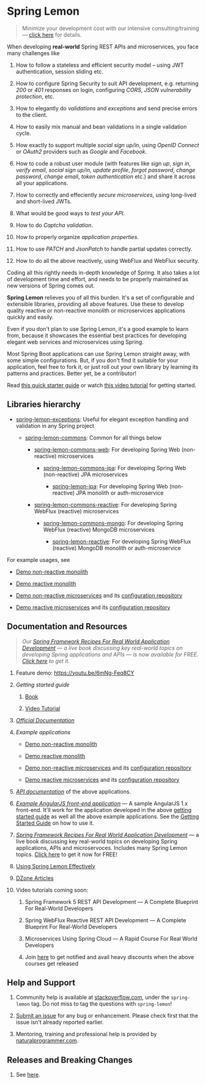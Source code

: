 # Spring Lemon

> Minimize your development cost with our intensive consulting/training — [click here](https://www.naturalprogrammer.com/) for details.

When developing **real-world** Spring REST APIs and microservices, you face many challenges like

1. How to follow a stateless and efficient security model – using JWT authentication, session sliding etc.
1. How to configure Spring Security to suit API development, e.g. returning _200_ or _401_ responses on login, configuring _CORS_, _JSON vulnerability protection_, etc.
1. How to elegantly do _validations_ and _exceptions_ and send precise errors to the client.
1. How to easily mix manual and bean validations in a single validation cycle.
1. How exactly to support multiple _social sign up/in_, using _OpenID Connect_ or _OAuth2_ providers such as _Google_ and _Facebook_.
1. How to code a robust user module (with features like _sign up_, _sign in_, _verify email_, _social sign up/in_, _update profile_, _forgot password_, _change password_, _change email_, _token authentication_ etc.) and share it across all your applications.
1. How to correctly and effeciently _secure microservices_, using long-lived and short-lived JWTs.
1. What would be good ways to _test your API_.
1. How to do _Captcha validation_.
1. How to properly organize _application properties_.
1. How to use _PATCH_ and _JsonPatch_ to handle partial updates correctly.
1. How to do all the above reactively, using WebFlux and WebFlux security.

Coding all this rightly needs in-depth knowledge of Spring. It also takes a lot of development time and effort, and needs to be properly maintained as new versions of Spring comes out.

**Spring Lemon** relieves you of all this burden. It's a set of configurable and extensible libraries, providing all above features. Use these to develop quality reactive or non-reactive monolith or microservices applications quickly and easily.  

Even if you don't plan to use Spring Lemon, it's a good example to learn from, because it showcases the essential best practices for developing elegant web services and microservices using Spring.

Most Spring Boot applications can use Spring Lemon straight away, with some simple configurations. But, if you don't find it suitable for your application, feel free to fork it, or just roll out your own library by learning its patterns and practices. Better yet, be a contributor!

Read [this quick starter guide](https://github.com/naturalprogrammer/spring-lemon/wiki/Getting-Started-With-Spring-Lemon) or watch [this video tutorial](https://www.naturalprogrammer.com/p/spring-lemon-restful-web-services-development) for getting started.

## Libraries hierarchy

* [spring-lemon-exceptions](https://github.com/naturalprogrammer/spring-lemon/wiki/Spring-Lemon-Exceptions-Guide): Useful for elegant exception handling and validation in any Spring project
    * [spring-lemon-commons](https://github.com/naturalprogrammer/spring-lemon/wiki/Spring-Lemon-Commons-Guide): Common for all things below
        * [spring-lemon-commons-web](https://github.com/naturalprogrammer/spring-lemon/wiki/Spring-Lemon-Commons-Web-Guide): For developing Spring Web (non-reactive) microservices
            * [spring-lemon-commons-jpa](https://github.com/naturalprogrammer/spring-lemon/wiki/Spring-Lemon-Commons-JPA-Guide): For developing Spring Web (non-reactive) JPA microservices
                * [spring-lemon-jpa](https://github.com/naturalprogrammer/spring-lemon/wiki/Spring-Lemon-JPA-Guide): For developing Spring Web (non-reactive) JPA monolith or auth-microservice
        * [spring-lemon-commons-reactive](https://github.com/naturalprogrammer/spring-lemon/wiki/Spring-Lemon-Commons-Reactive-Guide): For developing Spring WebFlux (reactive) microservices
            * [spring-lemon-commons-mongo](https://github.com/naturalprogrammer/spring-lemon/wiki/Spring-Lemon-Commons-MongoDB-Guide): For developing Spring WebFlux (reactive) MongoDB microservices
                * [spring-lemon-reactive](https://github.com/naturalprogrammer/spring-lemon/wiki/Spring-Lemon-Reactive-Guide): For developing Spring WebFlux (reactive) MongoDB monolith or auth-microservice

For example usages, see

* [Demo non-reactive monolith](https://github.com/naturalprogrammer/spring-lemon/tree/master/lemon-demo-jpa)
* [Demo reactive monolith](https://github.com/naturalprogrammer/spring-lemon/tree/master/lemon-demo-reactive)
* [Demo non-reactive microservices](https://github.com/naturalprogrammer/np-microservices-sample-01) and its [configuration repository](https://github.com/naturalprogrammer/np-microservices-sample-01-config)
* [Demo reactive microservices](https://github.com/naturalprogrammer/np-microservices-sample-02) and its [configuration repository](https://github.com/naturalprogrammer/np-microservices-sample-02-config)

## Documentation and Resources

> _Our [Spring Framework Recipes For Real World Application Development](https://www.naturalprogrammer.com/p/spring-framework-book-of-best-practices) — a live book discussing key real-world topics on developing Spring applications and APIs — is now available for FREE. [Click here](https://www.naturalprogrammer.com/p/spring-framework-book-of-best-practices) to get it._

1. Feature demo: https://youtu.be/6mNg-Feq8CY
1. _Getting started guide_
   1. [Book](https://github.com/naturalprogrammer/spring-lemon/wiki/Getting-Started-With-Spring-Lemon)
   1. [Video Tutorial](https://www.naturalprogrammer.com/p/spring-lemon-restful-web-services-development)
1. _[Official Documentation](https://github.com/naturalprogrammer/spring-lemon/wiki)_
1. _Example applications_
    * [Demo non-reactive monolith](https://github.com/naturalprogrammer/spring-lemon/tree/master/lemon-demo-jpa)
    * [Demo reactive monolith](https://github.com/naturalprogrammer/spring-lemon/tree/master/lemon-demo-reactive)
    * [Demo non-reactive microservices](https://github.com/naturalprogrammer/np-microservices-sample-01) and its [configuration repository](https://github.com/naturalprogrammer/np-microservices-sample-01-config)
    * [Demo reactive microservices](https://github.com/naturalprogrammer/np-microservices-sample-02) and its [configuration repository](https://github.com/naturalprogrammer/np-microservices-sample-02-config)
1. _[API documentation](https://documenter.getpostman.com/view/305915/RVu2mqEH)_ of the above applications.
1. _[Example AngularJS front-end application](https://github.com/naturalprogrammer/spring-lemon/tree/master/lemon-demo-angularjs)_ — A sample AngularJS 1.x front-end. It'll work for the application developed in the above [getting started guide](https://github.com/naturalprogrammer/spring-lemon/wiki/Getting-Started-With-Spring-Lemon) as well all the above example applications. See the [Getting Started Guide](https://github.com/naturalprogrammer/spring-lemon/wiki/Getting-Started-With-Spring-Lemon) on how to use it.
1. _[Spring Framework Recipes For Real World Application Development](https://www.naturalprogrammer.com/p/spring-framework-book-of-best-practices)_ — a live book discussing key real-world topics on developing Spring applications, APIs and microservoces. Includes many Spring Lemon topics. [Click here](https://www.naturalprogrammer.com/p/spring-framework-book-of-best-practices) to get it now for FREE!
1. [Using Spring Lemon Effectively](https://github.com/naturalprogrammer/spring-lemon/wiki/Using-Spring-Lemon-Effectively)
1. [DZone Articles](https://dzone.com/users/1211183/skpatel20.html)
1. Video tutorials coming soon:
   1. Spring Framework 5 REST API Development — A Complete Blueprint For Real-World Developers
   1. Spring WebFlux Reactive REST API Development — A Complete Blueprint For Real-World Developers
   1. Microservices Using Spring Cloud — A Rapid Course For Real World Developers
   1. Join [here](https://www.naturalprogrammer.com/p/spring-framework-book-of-best-practices) to get notified and avail heavy discounts when the above courses get released

## Help and Support
1. Community help is available at [stackoverflow.com](http://stackoverflow.com/questions/tagged/spring-lemon), under the `spring-lemon` tag. Do not miss to tag the questions with `spring-lemon`!
1. [Submit an issue](https://github.com/naturalprogrammer/spring-lemon/issues) for any bug or enhancement. Please check first that the issue isn't already reported earlier.
1. Mentoring, training and professional help is provided by [naturalprogrammer.com](https://www.naturalprogrammer.com).

## Releases and Breaking Changes

1. See [here](https://github.com/naturalprogrammer/spring-lemon/releases).
